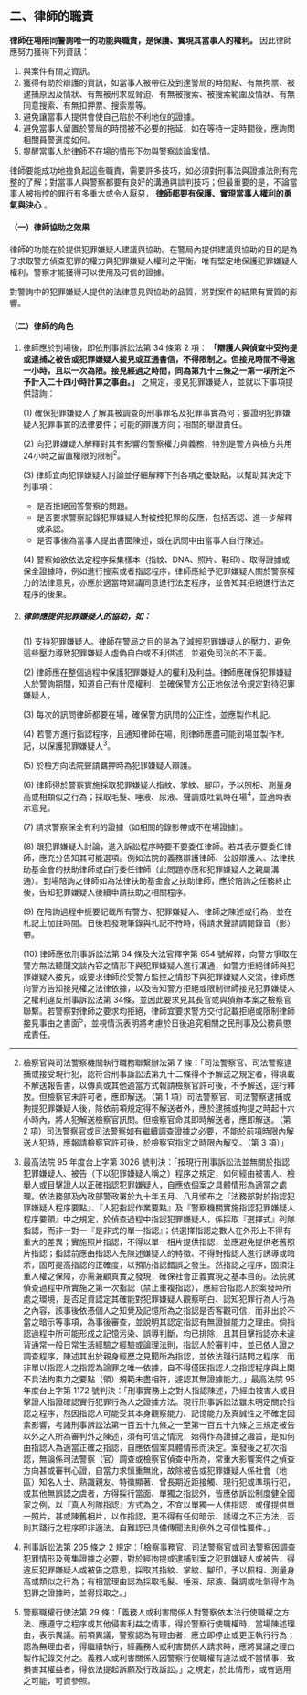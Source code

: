 ## 二、律師的職責

**律師在場陪同警詢唯一的功能與職責，是保護、實現其當事人的權利。** 因此律師應努力獲得下列資訊：

1. 與案件有關之資訊。
2. 獲得有助於辯護的資訊，如當事人被帶往及到達警局的時間點、有無拘票、被逮捕原因及情狀、有無被刑求或脅迫、有無被搜索、被搜索範圍及情狀、有無同意搜索、有無扣押票、搜索票等。
3. 避免讓當事人提供會使自己陷於不利地位的證據。
4. 避免當事人留置於警局的時間被不必要的拖延，如在等待一定時間後，應詢問相關員警進度如何。
5. 提醒當事人於律師不在場的情形下勿與警察談論案情。

律師要能成功地擔負起這些職責，需要許多技巧，如必須對刑事法與證據法則有完整的了解；對當事人與警察都要有良好的溝通與談判技巧；但最重要的是，不論當事人被指控的罪行有多重大或令人厭惡， **律師都要有保護、實現當事人權利的勇氣與決心** 。

#### （一）律師協助之效果

律師的功能在於提供犯罪嫌疑人建議與協助。在警局內提供建議與協助的目的是為了求取警方偵查犯罪的權力與犯罪嫌疑人權利之平衡。唯有堅定地保護犯罪嫌疑人權利，警察才能獲得可以使用及可信的證據。

對警詢中的犯罪嫌疑人提供的法律意見與協助的品質，將對案件的結果有實質的影響。

#### （二）律師的角色

1. 律師應於到場後，即依刑事訴訟法第 34 條第 2 項： **「辯護人與偵查中受拘提或逮捕之被告或犯罪嫌疑人接見或互通書信，不得限制之。但接見時間不得逾一小時，且以一次為限。接見經過之時間，同為第九十三條之一第一項所定不予計入二十四小時計算之事由。」** 之規定，接見犯罪嫌疑人，並就以下事項提供諮詢：

   (1) 確保犯罪嫌疑人了解其被調查的刑事罪名及犯罪事實為何；要證明犯罪嫌疑人犯罪事實的法律要件；可能的辯護方向；相關的舉證責任。

   (2) 向犯罪嫌疑人解釋對其有影響的警察權力與義務，特別是警方與檢方共用 24小時之留置權限的限制<sup>2</sup>。

   (3) 律師宜向犯罪嫌疑人討論並仔細解釋下列各項之優缺點，以幫助其決定下列事項：
      - 是否拒絕回答警察的問題。
      - 是否要求警察記錄犯罪嫌疑人對被控犯罪的反應，包括否認、進一步解釋或承認。
      - 是否事後為當事人提出書面陳述，或在訊問中由當事人自行陳述。

   (4) 警察如欲依法定程序採集樣本（指紋、DNA、照片、鞋印）、取得證據或保全證據時，例如進行搜索或者指認程序，律師應給予犯罪嫌疑人關於警察權力的法律意見，亦應於適當時建議同意進行法定程序，並告知其拒絕進行法定程序的後果。

2. ##### 律師應提供犯罪嫌疑人的協助，如：

   (1) 支持犯罪嫌疑人。律師在警局之目的是為了減輕犯罪嫌疑人的壓力，避免這些壓力導致犯罪嫌疑人虛偽自白或不利供述，並避免司法的不正義。

   (2) 律師應在整個過程中保護犯罪嫌疑人的權利及利益。律師應確保犯罪嫌疑人於警詢期間，知道自己有什麼權利，並確保警方公正地依法令規定對待犯罪嫌疑人。

   (3) 每次的訊問律師都要在場，確保警方訊問的公正性，並應製作札記。

   (4) 若警方進行指認程序，且通知律師在場，則律師應盡可能到場並製作札記，以保護犯罪嫌疑人<sup>3</sup>。

   (5) 於檢方向法院聲請羈押時為犯罪嫌疑人辯護。

   (6) 律師得於警察實施採取犯罪嫌疑人指紋、掌紋、腳印，予以照相、測量身高或相類似之行為；採取毛髮、唾液、尿液、聲調或吐氣時在場<sup>4</sup>，並適時表示意見。

   (7) 請求警察保全有利的證據（如相關的錄影帶或不在場證據）。

   (8) 跟犯罪嫌疑人討論，進入訴訟程序時要不要委任律師。若其表示要委任律師，應充分告知其可能選項。例如法院的義務辯護律師、公設辯護人、法律扶助基金會的扶助律師或自行委任律師（此問題亦應和犯罪嫌疑人之親屬溝通）。到場陪詢之律師如為法律扶助基金會之扶助律師，應於陪詢之任務終止後，告知犯罪嫌疑人後續申請扶助之相關程序。

   (9) 在陪詢過程中扼要記載所有警方、犯罪嫌疑人、律師之陳述或行為，並在札記上加註時間。日後若發現筆錄與札記不符時，得請求聲請調閱錄音（影）帶。

   (10) 律師應依刑事訴訟法第 34 條及大法官釋字第 654 號解釋，向警方爭取在警方無法聽聞交談內容之情形下與犯罪嫌疑人進行溝通，如警方拒絕律師與犯罪嫌疑人接見，或要求律師於受警方監控之情形下與犯罪嫌疑人交流，律師應向警方告知接見權之法律依據，以及告知警方拒絕或限制律師接見犯罪嫌疑人之權利違反刑事訴訟法第 34條，並因此要求見其長官或與偵辦本案之檢察官聯繫。若警察對律師之要求均拒絕，律師宜要求警方交付記載拒絕或限制律師接見事由之書面<sup>5</sup>，並視情況表明將考慮於日後追究相關之民刑事及公務員懲戒責任。

***

2. 檢察官與司法警察機關執行職務聯繫辦法第 7 條：「司法警察官、司法警察逮捕或接受現行犯，認符合刑事訴訟法第九十二條得不予解送之規定者，得填載不解送報告書，以傳真或其他適當方式報請檢察官許可後，不予解送，逕行釋放。但檢察官未許可者，應即解送。（第 1 項）司法警察官、司法警察逮捕或拘提犯罪嫌疑人後，除依前項規定得不解送者外，應於逮捕或拘提之時起十六小時內，將人犯解送檢察官訊問。但檢察官命其即時解送者，應即解送。（第 2 項）司法警察官或司法警察如有繼續調查證據之必要，不能於前項時限內解送人犯時，應報請檢察官許可後，於檢察官指定之時限內解交。（第 3 項）」

3. 最高法院 95 年度台上字第 3026 號判決：「按現行刑事訴訟法並無關於指認犯罪嫌疑人、被告（下以犯罪嫌疑人稱之）程序之規定，如何經由被害人、檢舉人或目擊證人以正確指認犯罪嫌疑人，自應依個案之具體情形為適當之處理。依法務部及內政部警政署於九十年五月、八月頒布之『法務部對於指認犯罪嫌疑人程序要點』、『人犯指認作業要點』及『警察機關實施指認犯罪嫌疑人程序要領』中之規定，於偵查過程中指認犯罪嫌疑人，係採取『選擇式』列隊指認，而非一對一『是非式的單一指認』；供選擇指認之數人在外形上不得有重大的差異；實施照片指認，不得以單一相片提供指認，並應避免提供老舊照片指認；指認前應由指認人先陳述嫌疑人的特徵、不得對指認人進行誘導或暗示，固可提高指認的正確度，以預防指認錯誤之發生。然指認之程序，固須注重人權之保障，亦需兼顧真實之發現，確保社會正義實現之基本目的。法院就偵查過程中所實施之第一次指認（禁止重複指認），應綜合指認人於案發時所處之環境，是否足資認定其確能對犯罪嫌疑人觀察明白、認知犯罪行為人行為之內容，該事後依憑個人之知覺及記憶所為之指認是否客觀可信，而非出於不當之暗示等事項，為事後審查，並說明其認定指認有無證據能力之理由。倘指認過程中所可能形成之記憶污染、誤導判斷，均已排除，且其目擊指認亦未違背通常一般日常生活經驗之經驗或論理法則，指認人於審判中，並已依人證之調查程序，陳述其出於親身經歷之見聞所為指認，並依法踐行詰問之程序，而非單以指認人之指認為論罪之唯一依據，自不得僅因指認人之指認程序與上開不具法拘束力之要點（領）規範未盡相符，遽認其無證據能力。」最高法院 95 年度台上字第 1172 號判決：「刑事實務上之對人指認陳述，乃經由被害人或目擊證人指證確認實行犯罪行為人之證據方法。現行刑事訴訟法雖未明定關於指認之程序，然因指認人可能受其本身觀察能力、記憶能力及真誠性之不確定因素影響，考諸刑事訴訟法第一百五十九條之一至第一百五十九條之三規定被告以外之人所為審判外之陳述，須有可信之情況，始得作為證據之趣旨，是如何由指認人為適當正確之指認，自應依個案具體情形而決定。案發後之初次指認，無論係司法警察（官）調查或檢察官偵查中所為，常重大影響案件之偵查方向甚或審判心證，自當力求慎重無訛，故除被告或犯罪嫌疑人係社會（地區）知名人士、熟識親友、特徵顯著、曾長期近距接觸、現行犯或準現行犯，或其他無誤認之虞者，方得採行當面、單獨之指認外，皆應依訴訟制度健全國家之例，以『真人列隊指認』方式為之，不宜以單獨一人供指認，或僅提供單一照片，甚或陳舊相片，以作指認，更不得有任何暗示、誘導之不正方法，否則其踐行之程序即非適法，自難認已具備傳聞法則例外之可信性要件。」

4. 刑事訴訟法第 205 條之 2 規定：「檢察事務官、司法警察官或司法警察因調查犯罪情形及蒐集證據之必要，對於經拘提或逮捕到案之犯罪嫌疑人或被告，得違反犯罪嫌疑人或被告之意思，採取其指紋、掌紋、腳印，予以照相、測量身高或類似之行為；有相當理由認為採取毛髮、唾液、尿液、聲調或吐氣得作為犯罪之證據時，並得採取之。」

5. 警察職權行使法第 29 條：「義務人或利害關係人對警察依本法行使職權之方法、應遵守之程序或其他侵害利益之情事，得於警察行使職權時，當場陳述理由，表示異議。前項異議，警察認為有理由者，應立即停止或更正執行行為；認為無理由者，得繼續執行，經義務人或利害關係人請求時，應將異議之理由製作紀錄交付之。義務人或利害關係人因警察行使職權有違法或不當情事，致損害其權益者，得依法提起訴願及行政訴訟。」之規定，於此情形，或有適用之可能，可資參照。

